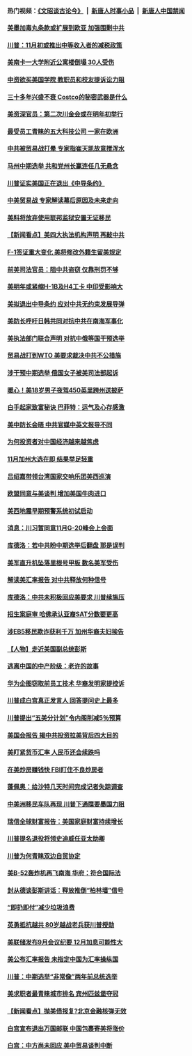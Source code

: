 #### 热门视频：[《文昭谈古论今》](https://github.com/gfw-breaker/wenzhao/blob/master/README.md?t=10211833) &nbsp;|&nbsp; [新唐人时事小品](https://github.com/gfw-breaker/ntdtv-comedy/blob/master/README.md?t=10211833) &nbsp;|&nbsp; [新唐人中国禁闻](https://github.com/gfw-breaker/ntdtv-news/blob/master/README.md?t=10211833)

#### [美墨加毒丸条款或扩展到欧亚 加强围剿中共](../pages/nsc412/n10798919.md?t=10211833) 

#### [川普：11月初或推出中等收入者的减税政策](../pages/nsc412/n10798928.md?t=10211833) 

#### [美南卡一大学附近公寓楼倒塌 30人受伤](../pages/nsc412/n10798835.md?t=10211833) 

#### [中资欲买美国学院 教职员和校友提诉讼力阻](../pages/nsc412/n10796138.md?t=10211833) 

#### [三十多年兴盛不衰 Costco的秘密武器是什么](../pages/nsc412/n10794200.md?t=10211833) 

#### [美资深官员：第二次川金会或在明年初举行](../pages/nsc412/n10798203.md?t=10211833) 

#### [最受员工青睐的五大科技公司 一家在欧洲](../pages/nsc412/n10794250.md?t=10211833) 

#### [中共被贸易战打晕 专家指崔天凯故意搅浑水](../pages/nsc412/n10797694.md?t=10211833) 

#### [马州中期选举 共和党州长赢连任几无悬念](../pages/nsc412/n10797874.md?t=10211833) 

#### [川普证实美国正在退出《中导条约》](../pages/nsc412/n10796319.md?t=10211833) 

#### [中美贸易战 专家解读幕后原因及未来走向](../pages/nsc412/n10797785.md?t=10211833) 

#### [美料将放弃使用联邦监狱安置无证移民](../pages/nsc412/n10797676.md?t=10211833) 

#### [【新闻看点】美四大执法机构声明 再敲中共](../pages/nsc412/n10797379.md?t=10211833) 

#### [F-1签证重大变化 美将修改外籍生留美规定](../pages/nsc412/n10797573.md?t=10211833) 

#### [前美司法官员：阻中共盗窃 仅靠刑罚不够](../pages/nsc412/n10790349.md?t=10211833) 

#### [美明年或紧缩H-1B及H4工卡 中印受影响大](../pages/nsc412/n10797371.md?t=10211833) 

#### [美拟退出中导条约 应对中共无约束发展导弹](../pages/nsc412/n10797140.md?t=10211833) 

#### [美防长呼吁日韩共同对抗中共在南海军事化](../pages/nsc412/n10796976.md?t=10211833) 

#### [美执法部门联合声明 对抗中俄等国干预选举](../pages/nsc412/n10796670.md?t=10211833) 

#### [贸易战打到WTO 美要求裁决中共不公措施](../pages/nsc412/n10796528.md?t=10211833) 

#### [涉干预中期选举 俄国女子被美司法部起诉](../pages/nsc412/n10796377.md?t=10211833) 

#### [暖心！美18岁男子夜驾450英里跨州送披萨](../pages/nsc412/n10796371.md?t=10211833) 

#### [白手起家致富秘诀 巴菲特：运气及心存感激](../pages/nsc412/n10796306.md?t=10211833) 

#### [美中防长会晤 中共官媒中英文报导不同](../pages/nsc412/n10795617.md?t=10211833) 

#### [为何投资者对中国经济越来越焦虑](../pages/nsc412/n10796047.md?t=10211833) 

#### [11月加州大选在即 结果举足轻重](../pages/nsc412/n10796111.md?t=10211833) 

#### [吕绍嘉带领台湾国家交响乐团美西巡演](../pages/nsc412/n10796002.md?t=10211833) 

#### [欧盟同意与美谈判 增加美国牛肉进口](../pages/nsc412/n10795852.md?t=10211833) 

#### [美西地震早期预警系统初试启动](../pages/nsc412/n10795664.md?t=10211833) 

#### [消息：川习暂同意11月G-20峰会上会面](../pages/nsc412/n10795644.md?t=10211833) 

#### [库德洛：若中共盼中期选举后翻盘 那是误判](../pages/nsc412/n10795527.md?t=10211833) 

#### [美军直升机坠落里根号甲板 数名美军受伤](../pages/nsc412/n10794716.md?t=10211833) 

#### [解读美汇率报告 对中共释放何种信号](../pages/nsc412/n10793405.md?t=10211833) 

#### [库德洛：中共未积极回应美要求 川普续施压](../pages/nsc412/n10793971.md?t=10211833) 

#### [招生案庭审 哈佛承认亚裔SAT分数要更高](../pages/nsc412/n10793858.md?t=10211833) 

#### [涉EB5移民欺诈获利千万 加州华裔夫妇挨告](../pages/nsc412/n10794199.md?t=10211833) 

#### [【人物】走近美国副总统彭斯](../pages/nsc412/n10793797.md?t=10211833) 

#### [逃离中国的中产阶级：老许的故事](../pages/nsc412/n10793931.md?t=10211833) 

#### [华为企图窃取前员工技术 华裔发明家提控诉](../pages/nsc412/n10793659.md?t=10211833) 

#### [川普成白宫真正发言人 回答提问史上最多](../pages/nsc412/n10793656.md?t=10211833) 

#### [川普提出“五美分计划”令内阁削减5％预算](../pages/nsc412/n10793581.md?t=10211833) 

#### [美国会报告 揭中共投资拉美背后四大目的](../pages/nsc412/n10793442.md?t=10211833) 

#### [美盯紧货币汇率 人民币还会续跌吗](../pages/nsc412/n10793236.md?t=10211833) 

#### [在美炒房赚钱快  FBI盯住不良炒房者](../pages/nsc412/n10793245.md?t=10211833) 

#### [蓬佩奥：给沙特几天时间完成记者失踪调查](../pages/nsc412/n10793092.md?t=10211833) 

#### [中美洲移民车队再现 川普下通牒要墨国力阻](../pages/nsc412/n10792861.md?t=10211833) 

#### [瑞信全球财富报告：美国家庭财富持续增长](../pages/nsc412/n10792815.md?t=10211833) 

#### [川普提名退役将领史迪威任亚太助卿](../pages/nsc412/n10791863.md?t=10211833) 

#### [川普为何青睐双边自贸协定](../pages/nsc412/n10791353.md?t=10211833) 

#### [美B-52轰炸机再飞南海 华府：符合国际法](../pages/nsc412/n10791745.md?t=10211833) 

#### [封从德谈彭斯讲话：释放推倒“柏林墙”信号](../pages/nsc412/n10791685.md?t=10211833) 

#### [“即扔即付”减少垃圾浪费](../pages/nsc412/n10791536.md?t=10211833) 

#### [英勇抵抗越共 80岁越战老兵获川普授勋](../pages/nsc412/n10791118.md?t=10211833) 

#### [美联储发布9月会议纪要 12月加息可能性大](../pages/nsc412/n10790653.md?t=10211833) 

#### [美公布汇率报告 未指定中国为汇率操纵国](../pages/nsc412/n10790877.md?t=10211833) 

#### [川普：中期选举“非常像”两年前总统选举](../pages/nsc412/n10790358.md?t=10211833) 

#### [美求职者最青睐城市排名 宾州匹兹堡夺冠](../pages/nsc412/n10790630.md?t=10211833) 

#### [【新闻看点】抛美债报复?北京金融核弹无效](../pages/nsc412/n10790123.md?t=10211833) 

#### [白宫宣布退出万国邮联 中国包裹寄美将涨价](../pages/nsc412/n10790183.md?t=10211833) 

#### [白宫：中方尚未回应 美中贸易谈判中断](../pages/nsc412/n10790308.md?t=10211833) 

